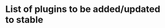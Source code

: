 # List of plugins to be added/updated to stable
<!--
Put the name of the plugin as a list item here, So like
- filemanager2
-->
